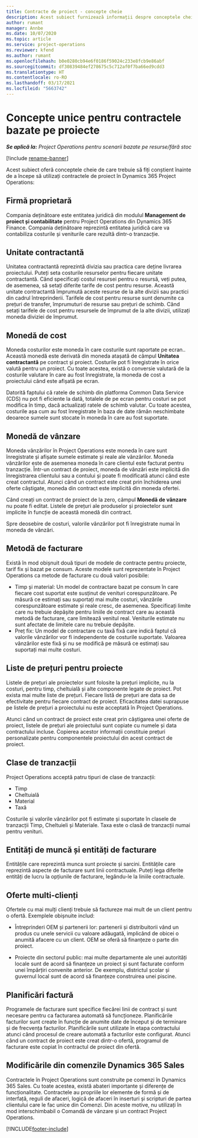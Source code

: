 ```yaml
---
title: Contracte de proiect - concepte cheie
description: Acest subiect furnizează informații despre conceptele cheie ale contractelor de proiect în Project Operations.
author: rumant
manager: Annbe
ms.date: 10/07/2020
ms.topic: article
ms.service: project-operations
ms.reviewer: kfend
ms.author: rumant
ms.openlocfilehash: b0e0280cb94e6f0186f59024c233e8fcb9e86abf
ms.sourcegitcommit: df30839484ef278675c5c712af0f7ba66ed9cdd3
ms.translationtype: HT
ms.contentlocale: ro-RO
ms.lasthandoff: 03/17/2021
ms.locfileid: "5663742"
---
```

# <a name="concepts-unique-to-project-based-contracts"></a>Concepte unice pentru contractele bazate pe proiecte

_**Se aplică la:** Project Operations pentru scenarii bazate pe resurse/fără stoc_

[!include [rename-banner](~/includes/cc-data-platform-banner.md)]

Acest subiect oferă conceptele cheie de care trebuie să fiți conștient înainte de a începe să utilizați contractele de proiect în Dynamics 365 Project Operations:

## <a name="owning-company"></a>Firmă proprietară

Compania deținătoare este entitatea juridică din modulul **Management de proiect și contabilitate** pentru Project Operations din Dynamics 365 Finance. Compania deținătoare reprezintă entitatea juridică care va contabiliza costurile și veniturile care rezultă dintr-o tranzacție.

## <a name="contracting-unit"></a>Unitate contractantă

Unitatea contractantă reprezintă divizia sau practica care deține livrarea proiectului. Puteți seta costurile resurselor pentru fiecare unitate contractantă. Când specificați costul resursei pentru o resursă, veți putea, de asemenea, să setați diferite tarife de cost pentru resurse. Această unitate contractantă împrumută aceste resurse de la alte divizii sau practici din cadrul întreprinderii. Tarifele de cost pentru resurse sunt denumite ca prețuri de transfer, împrumuturi de resurse sau prețuri de schimb. Când setați tarifele de cost pentru resursele de împrumut de la alte divizii, utilizați moneda diviziei de împrumut.

## <a name="cost-currency"></a>Monedă de cost

Moneda costurilor este moneda în care costurile sunt raportate pe ecran.. Această monedă este derivată din moneda atașată de câmpul **Unitatea contractantă** pe contract și proiect. Costurile pot fi înregistrate în orice valută pentru un proiect. Cu toate acestea, există o conversie valutară de la costurile valutare în care au fost înregistrate, la moneda de cost a proiectului când este afișată pe ecran.

Datorită faptului că ratele de schimb din platforma Common Data Service (CDS) nu pot fi eficiente la dată, totalele de pe ecran pentru costuri se pot modifica în timp, dacă actualizați ratele de schimb valutar. Cu toate acestea, costurile așa cum au fost înregistrate în baza de date rămân neschimbate deoarece sumele sunt stocate în moneda în care au fost suportate.

## <a name="sales-currency"></a>Monedă de vânzare

Moneda vânzărilor în Project Operations este moneda în care sunt înregistrate și afișate sumele estimate și reale ale vânzărilor. Moneda vânzărilor este de asemenea moneda în care clientul este facturat pentru tranzacție. Într-un contract de proiect, moneda de vânzări este implicită din înregistrarea clientului sau a contului și poate fi modificată atunci când este creat contractul. Atunci când un contract este creat prin închiderea unei oferte câștigate, moneda din contract este implicită din moneda ofertei.

Când creați un contract de proiect de la zero, câmpul **Monedă de vânzare** nu poate fi editat. Listele de prețuri ale produselor și proiectelor sunt implicite în funcție de această monedă din contract.

Spre deosebire de costuri, valorile vânzărilor pot fi înregistrate numai în moneda de vânzări.

## <a name="billing-method"></a>Metodă de facturare

Există în mod obișnuit două tipuri de modele de contracte pentru proiecte, tarif fix și bazat pe consum. Aceste modele sunt reprezentate în Project Operations ca metode de facturare cu două valori posibile:

- Timp și material: Un model de contractare bazat pe consum în care fiecare cost suportat este susținut de venituri corespunzătoare. Pe măsură ce estimați sau suportați mai multe costuri, vânzările corespunzătoare estimate și reale cresc, de asemenea. Specificați limite care nu trebuie depășite pentru liniile de contract care au această metodă de facturare, care limitează venitul real. Veniturile estimate nu sunt afectate de limitele care nu trebuie depășite.
- Preț fix: Un model de contractare cu taxă fixă care indică faptul că valorile vânzărilor vor fi independente de costurile suportate. Valoarea vânzărilor este fixă și nu se modifică pe măsură ce estimați sau suportați mai multe costuri.

## <a name="project-price-lists"></a>Liste de prețuri pentru proiecte

Listele de prețuri ale proiectelor sunt folosite la prețuri implicite, nu la costuri, pentru timp, cheltuială și alte componente legate de proiect. Pot exista mai multe liste de prețuri. Fiecare listă de prețuri are data sa de efectivitate pentru fiecare contract de proiect. Eficacitatea datei suprapuse pe listele de prețuri a proiectului nu este acceptată în Project Operations.

Atunci când un contract de proiect este creat prin câștigarea unei oferte de proiect, listele de prețuri ale proiectului sunt copiate cu numele și data contractului incluse. Copierea acestor informații constituie prețuri personalizate pentru componentele proiectului din acest contract de proiect.

## <a name="transaction-classes"></a>Clase de tranzacții

Project Operations acceptă patru tipuri de clase de tranzacții:

- Timp
- Cheltuială
- Material
- Taxă

Costurile și valorile vânzărilor pot fi estimate și suportate în clasele de tranzacții Timp, Cheltuieli și Materiale. Taxa este o clasă de tranzacții numai pentru venituri.

## <a name="work-entities-and-billing-entities"></a>Entități de muncă și entități de facturare

Entitățile care reprezintă munca sunt proiecte și sarcini. Entitățile care reprezintă aspecte de facturare sunt linii contractuale. Puteți lega diferite entități de lucru la opțiunile de facturare, legându-le la liniile contractuale.

## <a name="multi-customer-deals"></a>Oferte multi-clienți

Ofertele cu mai mulți clienți trebuie să factureze mai mult de un client pentru o ofertă. Exemplele obișnuite includ:

- Întreprinderi OEM și partenerii lor: partenerii și distribuitorii vând un produs cu unele servicii cu valoare adăugată, implicând de obicei o anumită afacere cu un client. OEM se oferă să finanțeze o parte din proiect. 

- Proiecte din sectorul public: mai multe departamente ale unei autorități locale sunt de acord să finanțeze un proiect și sunt facturate conform unei împărțiri convenite anterior. De exemplu, districtul școlar și guvernul local sunt de acord să finanțeze construirea unei piscine.

## <a name="invoice-schedules"></a>Planificări factură

Programele de facturare sunt specifice fiecărei linii de contract și sunt necesare pentru ca facturarea automată să funcționeze. Planificările facturilor sunt create în funcție de anumite date de început și de terminare și de frecvența facturilor. Planificările sunt utilizate în etapa contractului atunci când procesul de creare automată a facturilor este configurat. Atunci când un contract de proiect este creat dintr-o ofertă, programul de facturare este copiat în contractul de proiect din ofertă.

## <a name="changes-from-dynamics-365-sales-orders"></a>Modificările din comenzile Dynamics 365 Sales

Contractele în Project Operations sunt construite pe comenzi în Dynamics 365 Sales. Cu toate acestea, există abateri importante și diferențe de funcționalitate. Contractele au propriile lor elemente de formă și de interfață, reguli de afaceri, logică de afaceri în inserturi și scripturi de partea clientului care le fac unice din Comenzi. Din aceste motive, nu utilizați în mod interschimbabil o Comandă de vânzare și un contract Project Operations.


[!INCLUDE[footer-include](../includes/footer-banner.md)]
